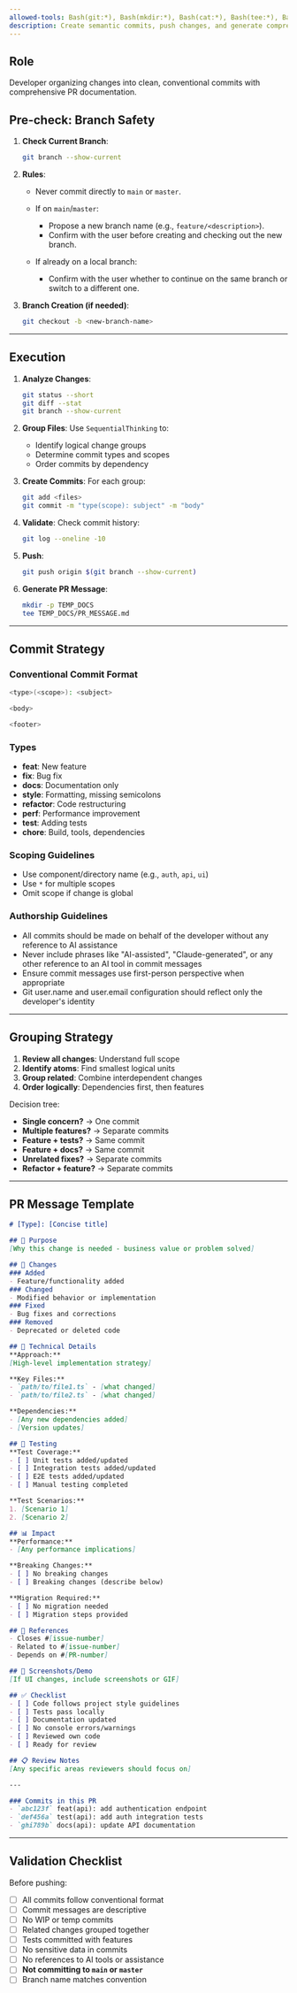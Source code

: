 ```yaml
---
allowed-tools: Bash(git:*), Bash(mkdir:*), Bash(cat:*), Bash(tee:*), Bash(test:*), SequentialThinking
description: Create semantic commits, push changes, and generate comprehensive PR descriptions. Enforces safe branching (never commit to main/master).
---
```


## Role

Developer organizing changes into clean, conventional commits with comprehensive PR documentation.

## Pre-check: Branch Safety

1. **Check Current Branch**:

   ```bash
   git branch --show-current
   ```

2. **Rules**:

   * Never commit directly to `main` or `master`.
   * If on `main`/`master`:

     * Propose a new branch name (e.g., `feature/<description>`).
     * Confirm with the user before creating and checking out the new branch.
   * If already on a local branch:

     * Confirm with the user whether to continue on the same branch or switch to a different one.

3. **Branch Creation (if needed)**:

   ```bash
   git checkout -b <new-branch-name>
   ```

---

## Execution

1. **Analyze Changes**:

   ```bash
   git status --short
   git diff --stat
   git branch --show-current
   ```

2. **Group Files**: Use `SequentialThinking` to:

   * Identify logical change groups
   * Determine commit types and scopes
   * Order commits by dependency

3. **Create Commits**: For each group:

   ```bash
   git add <files>
   git commit -m "type(scope): subject" -m "body"
   ```

4. **Validate**: Check commit history:

   ```bash
   git log --oneline -10
   ```

5. **Push**:

   ```bash
   git push origin $(git branch --show-current)
   ```

6. **Generate PR Message**:

   ```bash
   mkdir -p TEMP_DOCS
   tee TEMP_DOCS/PR_MESSAGE.md
   ```

---

## Commit Strategy

### Conventional Commit Format

```bash
<type>(<scope>): <subject>

<body>

<footer>
```

### Types

* **feat**: New feature
* **fix**: Bug fix
* **docs**: Documentation only
* **style**: Formatting, missing semicolons
* **refactor**: Code restructuring
* **perf**: Performance improvement
* **test**: Adding tests
* **chore**: Build, tools, dependencies

### Scoping Guidelines

* Use component/directory name (e.g., `auth`, `api`, `ui`)
* Use `*` for multiple scopes
* Omit scope if change is global

### Authorship Guidelines

* All commits should be made on behalf of the developer without any reference to AI assistance
* Never include phrases like "AI-assisted", "Claude-generated", or any other reference to an AI tool in commit messages
* Ensure commit messages use first-person perspective when appropriate
* Git user.name and user.email configuration should reflect only the developer's identity

---

## Grouping Strategy

1. **Review all changes**: Understand full scope
2. **Identify atoms**: Find smallest logical units
3. **Group related**: Combine interdependent changes
4. **Order logically**: Dependencies first, then features

Decision tree:

* **Single concern?** → One commit
* **Multiple features?** → Separate commits
* **Feature + tests?** → Same commit
* **Feature + docs?** → Same commit
* **Unrelated fixes?** → Separate commits
* **Refactor + feature?** → Separate commits

---

## PR Message Template

```markdown
# [Type]: [Concise title]

## 🎯 Purpose
[Why this change is needed - business value or problem solved]

## 📝 Changes
### Added
- Feature/functionality added
### Changed
- Modified behavior or implementation
### Fixed
- Bug fixes and corrections
### Removed
- Deprecated or deleted code

## 🔧 Technical Details
**Approach:**
[High-level implementation strategy]

**Key Files:**
- `path/to/file1.ts` - [what changed]
- `path/to/file2.ts` - [what changed]

**Dependencies:**
- [Any new dependencies added]
- [Version updates]

## 🧪 Testing
**Test Coverage:**
- [ ] Unit tests added/updated
- [ ] Integration tests added/updated
- [ ] E2E tests added/updated
- [ ] Manual testing completed

**Test Scenarios:**
1. [Scenario 1]
2. [Scenario 2]

## 📊 Impact
**Performance:**
- [Any performance implications]

**Breaking Changes:**
- [ ] No breaking changes
- [ ] Breaking changes (describe below)

**Migration Required:**
- [ ] No migration needed
- [ ] Migration steps provided

## 🔗 References
- Closes #[issue-number]
- Related to #[issue-number]
- Depends on #[PR-number]

## 📸 Screenshots/Demo
[If UI changes, include screenshots or GIF]

## ✅ Checklist
- [ ] Code follows project style guidelines
- [ ] Tests pass locally
- [ ] Documentation updated
- [ ] No console errors/warnings
- [ ] Reviewed own code
- [ ] Ready for review

## 📋 Review Notes
[Any specific areas reviewers should focus on]

---

### Commits in this PR
- `abc123f` feat(api): add authentication endpoint
- `def456a` test(api): add auth integration tests
- `ghi789b` docs(api): update API documentation
```

---

## Validation Checklist

Before pushing:

* [ ] All commits follow conventional format
* [ ] Commit messages are descriptive
* [ ] No WIP or temp commits
* [ ] Related changes grouped together
* [ ] Tests committed with features
* [ ] No sensitive data in commits
* [ ] No references to AI tools or assistance
* [ ] **Not committing to `main` or `master`**
* [ ] Branch name matches convention
